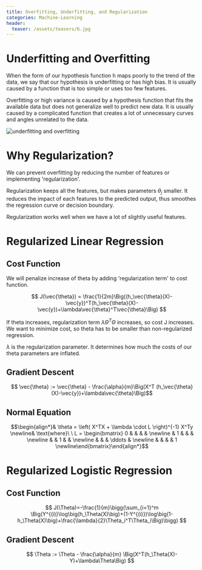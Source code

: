```yaml
---
title: Overfitting, Underfitting, and Regularization
categories: Machine-Learning
header:
  teaser: /assets/teasers/6.jpg
---
```


# Underfitting and Overfitting

When the form of our hypothesis function h maps poorly to the trend of the data, we say that our hypothesis is underfitting or has high bias. It is usually caused by a function that is too simple or uses too few features.

Overfitting or high variance is caused by a hypothesis function that fits the available data but does not generalize well to predict new data. It is usually caused by a complicated function that creates a lot of unnecessary curves and angles unrelated to the data.

![underfitting and overfitting](https://lh3.googleusercontent.com/qcLOC1nnMjeG2M11qy4ptbQFNL8kcP5ZoNOC_zDD7tJ65dXkbnSlxDIaLGAU_7mKI7sVvmo1vvp7HQS_RwCUfW-TSn4lM5XMMA3g_5dznvJHyBYCkAWoTEW87BIEbvaJomT1aaru2A=w2400)

# Why Regularization?

We can prevent overfitting by reducing the number of features or implementing 'regularization'.

Regularization keeps all the features, but makes parameters $\theta_j$ smaller. It reduces the impact of each features to the predicted output, thus smoothes the regression curve or decision boundary.

Regularization works well when we have a lot of slightly useful features.

# Regularized Linear Regression

## Cost Function

We will penalize increase of theta by adding 'regularization term' to cost function.

$$ J(\vec{\theta}) = \frac{1}{2m}\Big((h_\vec{\theta}(X)-\vec{y})^T(h_\vec{\theta}(X)-\vec{y})+\lambda\vec{\theta}^T\vec{\theta}\Big) $$

If theta increases, regularization term $\lambda\Theta^T\Theta$ increases, so cost J increases. We want to minimize cost, so theta has to be smaller than non-regularized regression.

$\lambda$ is the regularization parameter. It determines how much the costs of our theta parameters are inflated.

## Gradient Descent

$$ \vec{\theta} := \vec{\theta} - \frac{\alpha}{m}\Big(X^T (h_\vec{\theta}(X)-\vec{y})+\lambda\vec{\theta}\Big)$$

## Normal Equation

$$\begin{align*}& \theta = \left( X^TX + \lambda \cdot L \right)^{-1} X^Ty \newline& \text{where}\ \ L = \begin{bmatrix} 0 & & & & \newline & 1 & & & \newline & & 1 & & \newline & & & \ddots & \newline & & & & 1 \newline\end{bmatrix}\end{align*}$$

# Regularized Logistic Regression

## Cost Function

$$ J(\Theta)=-\frac{1}{m}\bigg(\sum_{i=1}^m \Big(Y^{(i)}\log\big(h_\Theta(X)\big)+(1-Y^{(i)})\log\big(1-h_\Theta(X)\big)+\frac{\lambda}{2}\Theta_i^T\Theta_i\Big)\bigg) $$


## Gradient Descent

$$ \Theta := \Theta - \frac{\alpha}{m} \Big(X^T(h_\Theta(X)-Y)+\lambda\Theta\Big) $$
